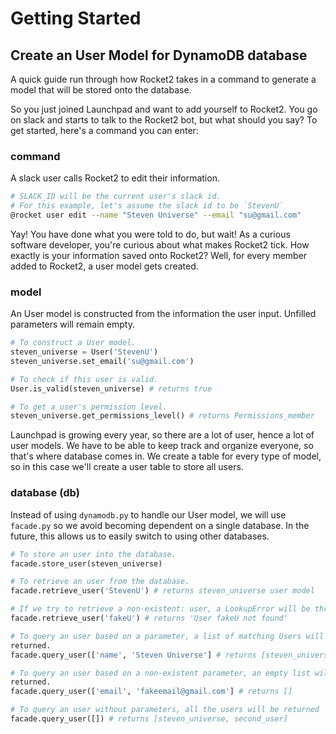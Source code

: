 # Getting Started

## Create an User Model for DynamoDB database

A quick guide run through how Rocket2 takes in a command to generate a model
that will be stored onto the database.

So you just joined Launchpad and want to add yourself to Rocket2. You go on
slack and starts to talk to the Rocket2 bot, but what should you say?
To get started, here's a command you can enter:

### command

A slack user calls Rocket2 to edit their information.

```sh
# SLACK_ID will be the current user's slack id.
# For this example, let's assume the slack id to be `StevenU`
@rocket user edit --name "Steven Universe" --email "su@gmail.com"
```

Yay! You have done what you were told to do, but wait! As a curious software
developer, you're curious about what makes Rocket2 tick. How exactly is your
information saved onto Rocket2? Well, for every member added to Rocket2, a user
model gets created.

### model

An User model is constructed from the information the user input. Unfilled
parameters will remain empty.

```python
# To construct a User model.
steven_universe = User('StevenU')
steven_universe.set_email('su@gmail.com')

# To check if this user is valid.
User.is_valid(steven_universe) # returns true

# To get a user's permission level.
steven_universe.get_permissions_level() # returns Permissions_member
```

Launchpad is growing every year, so there are a lot of user, hence a lot of user
models. We have to be able to keep track and organize everyone, so that's where
database comes in. We create a table for every type of model, so in this case
we'll create a user table to store all users.

### database (db)

Instead of using `dynamodb.py` to handle our User model, we will use `facade.py`
so we avoid becoming dependent on a single database. In the future, this allows
us to easily switch to using other databases.

```python
# To store an user into the database.
facade.store_user(steven_universe)

# To retrieve an user from the database.
facade.retrieve_user('StevenU') # returns steven_universe user model

# If we try to retrieve a non-existent: user, a LookupError will be thrown.
facade.retrieve_user('fakeU') # returns 'User fakeU not found'

# To query an user based on a parameter, a list of matching Users will be
returned.
facade.query_user(['name', 'Steven Universe'] # returns [steven_universe]

# To query an user based on a non-existent parameter, an empty list will be
returned.
facade.query_user(['email', 'fakeemail@gmail.com'] # returns []

# To query an user without parameters, all the users will be returned
facade.query_user([]) # returns [steven_universe, second_user]
```
